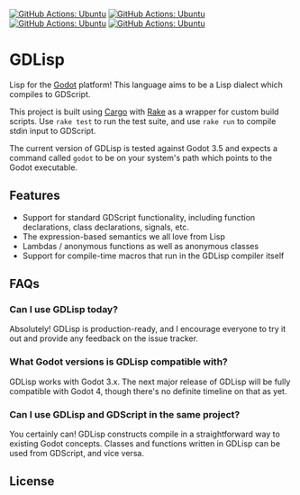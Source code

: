 [![GitHub Actions: Ubuntu](https://github.com/mercerenies/gdlisp/actions/workflows/test-Godotv3.5-Ubuntu.yml/badge.svg)](https://github.com/Mercerenies/gdlisp/actions/workflows/test-Godotv3.5-Ubuntu.yml)
[![GitHub Actions: Ubuntu](https://github.com/mercerenies/gdlisp/actions/workflows/test-Godotv3.5-Mono-Ubuntu.yml/badge.svg)](https://github.com/Mercerenies/gdlisp/actions/workflows/test-Godotv3.5-Mono-Ubuntu.yml)
[![GitHub Actions: Ubuntu](https://github.com/mercerenies/gdlisp/actions/workflows/test-Godotv3.4-Ubuntu.yml/badge.svg)](https://github.com/Mercerenies/gdlisp/actions/workflows/test-Godotv3.4-Ubuntu.yml)
[![GitHub Actions: Ubuntu](https://github.com/mercerenies/gdlisp/actions/workflows/test-Godotv3.3.3-Ubuntu.yml/badge.svg)](https://github.com/Mercerenies/gdlisp/actions/workflows/test-Godotv3.3.3-Ubuntu.yml)

# GDLisp

Lisp for the [Godot](https://godotengine.org/) platform! This language
aims to be a Lisp dialect which compiles to GDScript.

This project is built using [Cargo](https://doc.rust-lang.org/cargo/)
with [Rake](https://ruby.github.io/rake/) as a wrapper for custom
build scripts. Use `rake test` to run the test suite, and use `rake
run` to compile stdin input to GDScript.

The current version of GDLisp is tested against Godot 3.5 and expects
a command called `godot` to be on your system's path which points to
the Godot executable.

## Features

* Support for standard GDScript functionality, including function
  declarations, class declarations, signals, etc.
* The expression-based semantics we all love from Lisp
* Lambdas / anonymous functions as well as anonymous classes
* Support for compile-time macros that run in the GDLisp compiler
  itself

## FAQs

### Can I use GDLisp today?

Absolutely! GDLisp is production-ready, and I encourage everyone to
try it out and provide any feedback on the issue tracker.

### What Godot versions is GDLisp compatible with?

GDLisp works with Godot 3.x. The next major release of GDLisp will be
fully compatible with Godot 4, though there's no definite timeline on
that as yet.

### Can I use GDLisp and GDScript in the same project?

You certainly can! GDLisp constructs compile in a straightforward way
to existing Godot concepts. Classes and functions written in GDLisp
can be used from GDScript, and vice versa.

## License

